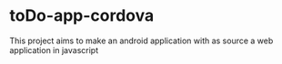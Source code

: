 # toDo-app-cordova
This project aims to make an android application with as source a web application in javascript

